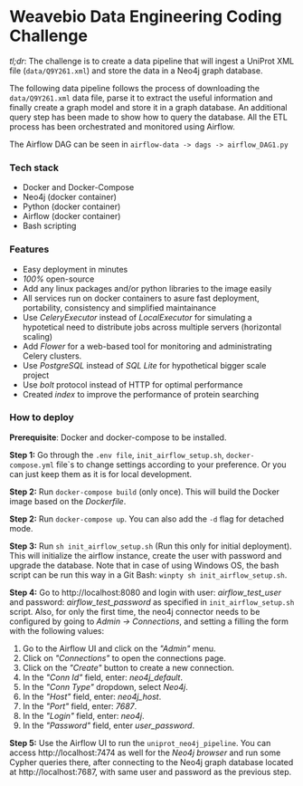 # Weavebio Data Engineering Coding Challenge

_tl;dr_: The challenge is to create a data pipeline that will ingest a UniProt XML file (`data/Q9Y261.xml`) and store the data in a Neo4j graph database.

The following data pipeline follows the process of downloading the `data/Q9Y261.xml` data file, parse it to extract the useful information and finally create a graph model and store it in a graph database. An additional query step has been made to show how to query the database. 
All the ETL process has been orchestrated and monitored using Airflow.

The Airflow DAG can be seen in `airflow-data -> dags -> airflow_DAG1.py`

### Tech stack

- Docker and Docker-Compose
- Neo4j (docker container)
- Python (docker container)
- Airflow (docker container)
- Bash scripting

### Features

- Easy deployment in minutes
- _100%_ open-source
- Add any linux packages and/or python libraries to the image easily
- All services run on docker containers to asure fast deployment, portability, consistency and simplified maintainance
- Use _CeleryExecutor_ instead of _LocalExecutor_ for simulating a hypotetical need to distribute jobs across multiple servers (horizontal scaling)
- Add _Flower_ for a web-based tool for monitoring and administrating Celery clusters.
- Use _PostgreSQL_ instead of _SQL Lite_ for hypothetical bigger scale project
- Use _bolt_ protocol instead of HTTP for optimal performance
- Created _index_ to improve the performance of protein searching

### How to deploy

**Prerequisite**: Docker and docker-compose to be installed. 

**Step 1:** Go through the `.env file`, `init_airflow_setup.sh`, `docker-compose.yml` file`s to change settings according to your preference. Or you can just keep them as it is for local development.

**Step 2:** Run `docker-compose build` (only once). This will build the Docker image based on the _Dockerfile_.

**Step 2:** Run `docker-compose up`. You can also add the `-d` flag for detached mode.

**Step 3:** Run `sh init_airflow_setup.sh` (Run this only for initial deployment). This will initialize the airflow instance, create the user with password and upgrade the database. 
Note that in case of using Windows OS, the bash script can be run this way in a Git Bash: `winpty sh init_airflow_setup.sh`.

**Step 4:** Go to http://localhost:8080 and login with user: _airflow_test_user_ and password: _airflow_test_password_ as specified in `init_airflow_setup.sh` script. 
Also, for only the first time, the neo4j connector needs to be configured by going to _Admin -> Connections_, and setting a filling the form with the following values:
1. Go to the Airflow UI and click on the *"Admin"* menu.
2. Click on _"Connections"_ to open the connections page.
3. Click on the _"Create"_ button to create a new connection.
4. In the _"Conn Id"_ field, enter: *neo4j_default*.
5. In the _"Conn Type"_ dropdown, select *Neo4j*.
6. In the _"Host"_ field, enter: *neo4j_host*.
7. In the _"Port"_ field, enter: *7687*.
8. In the _"Login"_ field, enter: *neo4j*.
9. In the _"Password"_ field, enter *user_password*.

**Step 5:** Use the Airflow UI to run the `uniprot_neo4j_pipeline`. You can access http://localhost:7474 as well for the _Neo4j browser_ and run some Cypher queries there, after connecting to the Neo4j graph database located at http://localhost:7687, with same user and password as the previous step.


